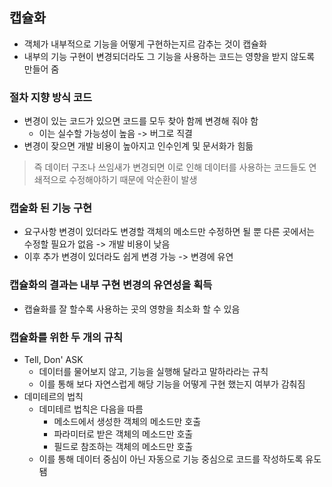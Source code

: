 ## 캡슐화

* 객체가 내부적으로 기능을 어떻게 구현하는지르 감추는 것이 캡슐화
* 내부의 기능 구현이 변경되더라도 그 기능을 사용하는 코드는 영향을 받지 않도록 만들어 줌



### 절차 지향 방식 코드

* 변경이 있는 코드가 있으면 코드를 모두 찾아 함께 변경해 줘야 함
  * 이는 실수할 가능성이 높음 -> 버그로 직결
* 변경이 잦으면 개발 비용이 높아지고 인수인계 및 문서화가 힘듦

> 즉 데이터 구조나 쓰임새가 변경되면 이로 인해 데이터를 사용하는 코드들도 연쇄적으로 수정해야하기 때문에 악순환이 발생



### 캡술화 된 기능 구현

* 요구사항 변경이 있더라도 변경할 객체의 메소드만 수정하면 될 뿐 다른 곳에서는 수정할 필요가 없음 -> 개발 비용이 낮음
* 이후 추가 변경이 있더라도 쉽게 변경 가능 -> 변경에 유연



### 캡슐화의 결과는 내부 구현 변경의 유연성을 획득

* 캡슐화를 잘 할수록 사용하는 곳의 영향을 최소화 할 수 있음



### 캡슐화를 위한 두 개의 규칙

* Tell, Don' ASK
  * 데이터를 물어보지 않고, 기능을 실행해 달라고 말하라라는 규칙
  * 이를 통해 보다 자연스럽게 해당 기능을 어떻게 구현 했는지 여부가 감춰짐
* 데미테르의 법칙
  * 데미테르 법칙은 다음을 따름
    * 메소드에서 생성한 객체의 메소드만 호출
    * 파라미터로 받은 객체의 메소드만 호출
    * 필드로 참조하는 객체의 메소드만 호출
  * 이를 통해 데이터 중심이 아닌 자동으로 기능 중심으로 코드를 작성하도록 유도됌



